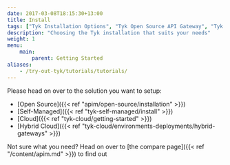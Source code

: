 ```yaml
--- 
date: 2017-03-08T18:15:30+13:00
title: Install
tags: ["Tyk Installation Options", "Tyk Open Source API Gateway", "Tyk Self-Managed Installation", "Tyk Cloud Installation"]
description: "Choosing the Tyk installation that suits your needs"
weight: 1
menu: 
    main:
        parent: Getting Started
aliases:
    - /try-out-tyk/tutorials/tutorials/
---
```


Please head on over to the solution you want to setup:

* [Open Source]({{< ref "apim/open-source/installation" >}})
* [Self-Managed]({{< ref "tyk-self-managed/install" >}})
* [Cloud]({{< ref "tyk-cloud/getting-started" >}})
* [Hybrid Cloud]({{< ref "tyk-cloud/environments-deployments/hybrid-gateways" >}})

Not sure what you need? Head on over to [the compare page]({{< ref "/content/apim.md" >}}) to find out